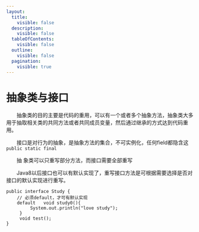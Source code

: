 ```yaml
---
layout:
  title:
    visible: false
  description:
    visible: false
  tableOfContents:
    visible: false
  outline:
    visible: false
  pagination:
    visible: true
---
```


# 抽象类与接口

　　抽象类的目的主要是代码的重用，可以有一个或者多个抽象方法，抽象类大多用于抽取相关类的共同方法或者共同成员变量，然后通过继承的方式达到代码重用。

　　接口是对行为的抽象，是抽象方法的集合，不可实例化，任何field都隐含这`public static final`

　　抽 象类可以只重写部分方法，而接口需要全部重写

　　Java8以后接口也可以有默认实现了，重写接口方法是可根据需要选择是否对接口的默认实现进行重写。

```
public interface Study {
    // 必须default，才可有默认实现
    default   void study0(){
         System.out.println("love study");
     }
     void test();
}
```
